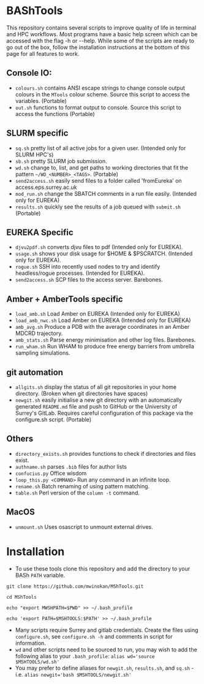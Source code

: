 # BAShTools

This repository contains several scripts to improve quality of life in terminal and HPC workflows. Most programs have a basic help screen which can be accessed with the flag -h or --help. While some of the scripts are ready to go out of the box, follow the installation instructions at the bottom of this page for all features to work.

## Console IO:
- `colours.sh` contains ANSI escape strings to change console output colours in the `MTools` colour scheme. Source this script to access the variables. (Portable)
- `out.sh` functions to format output to console. Source this script to access the functions (Portable)

## SLURM specific
- `sq.sh` pretty list of all active jobs for a given user. (Intended only for SLURM HPC's)
- `sb.sh` pretty SLURM job submission.
- `wd.sh` change to, list, and get paths to working directories that fit the pattern `~/WD_<NUMBER>_<TAGS>`. (Portable)
- `send2access.sh` easily send files to a folder called 'fromEureka' on access.eps.surrey.ac.uk
- `mod_run.sh` change the SBATCH comments in a run file easily. (Intended only for EUREKA)
- `results.sh` quickly see the results of a job queued with `submit.sh` (Portable)

## EUREKA Specific
- `djvu2pdf.sh` converts djvu files to pdf (Intended only for EUREKA).
- `usage.sh` shows your disk usage for $HOME & $PSCRATCH. (Intended only for EUREKA).
- `rogue.sh` SSH into recently used nodes to try and identify headless/rogue processes. (Intended for EUREKA).
- `send2access.sh` SCP files to the access server. Barebones.

## Amber + AmberTools specific

- `load_amb.sh` Load Amber on EUREKA (Intended only for EUREKA)
- `load_amb_nwc.sh` Load Amber on EUREKA (Intended only for EUREKA)
- `amb_avg.sh` Produce a PDB with the average coordinates in an Amber MDCRD trajectory.
- `amb_stats.sh` Parse energy minimisation and other log files. Barebones.
- `run_wham.sh` Run WHAM to produce free energy barriers from umbrella sampling simulations.

## git automation
- `allgits.sh` display the status of all git repositories in your home directory. (Broken when git directories have spaces)
- `newgit.sh` easily initialise a new git directory with an automatically generated `README.md` file and push to GitHub or the University of Surrey's GitLab. Requires careful configuration of this package via the configure.sh script. (Portable)

## Others
- `directory_exists.sh` provides functions to check if directories and files exist.
- `authname.sh` parses `.bib` files for author lists
- `confucius.py` Office wisdom
- `loop_this.py <COMMAND>` Run any command in an infinite loop.
- `rename.sh` Batch renaming of using pattern matching.
- `table.sh` Perl version of the `column -t` command.

## MacOS
- `unmount.sh` Uses osascript to unmount external drives.

# Installation

  * To use these tools clone this repository and add the directory to your BASh `PATH` variable.

`git clone https://github.com/mwinokan/MShTools.git`

`cd MShTools`

`echo "export MWSHPATH=$PWD" >> ~/.bash_profile`

`echo 'export PATH=$MSHTOOLS:$PATH' >> ~/.bash_profile`

  * Many scripts require Surrey and gitlab credentials. Create the files using `configure.sh`, see `configure.sh -h` and comments in script for information.
  * `wd` and other scripts need to be sourced to run, you may wish to add the following alias to your `.bash_profile`: `alias wd='source $MSHTOOLS/wd.sh'`
  * You may prefer to define aliases for `newgit.sh`, `results.sh`, and `sq.sh` - i.e. `alias newgit='bash $MSHTOOLS/newgit.sh'`
